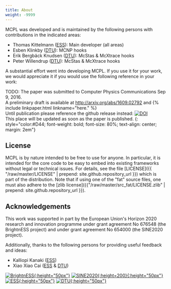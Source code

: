 ```yaml
---
title: About
weight: -9999
---
```


MCPL was developed and is maintained by the following persons with contributions
in the indicated areas:

* Thomas Kittelmann ([ESS](https://europeanspallationsource.se/)): Main
  developer (all areas)
* Esben Klinkby ([DTU](http://www.dtu.dk/)): MCNP hooks
* Erik Bergbäck Knudsen ([DTU](http://www.dtu.dk/)): McStas & McXtrace hooks
* Peter Willendrup ([DTU](http://www.dtu.dk/)): McStas & McXtrace hooks

A substantial effort went into developing MCPL. If you use it for your work, we
would appreciate it if you would use the following reference in your work:

TODO: The paper was submitted to Computer Physics Communications Sep 9, 2016.<br/> A
preliminary draft is available at <http://arxiv.org/abs/1609.02792> and
 {% include linkpaper.html linkname="here." %}<br/>
Until publication please reference the github release instead:
[![DOI](https://zenodo.org/badge/24077/mctools/mcpl.svg)](https://zenodo.org/badge/latestdoi/24077/mctools/mcpl)<br/>
This place will be updated as soon as the paper is published.
{: style="color:#D44; font-weight: bold; font-size: 80%; text-align: center; margin: 2em"}


## License

MCPL is by nature intended to be free to use for anyone. In particular, it is
intended for the core code to be easy to embed into existing frameworks without
legal or technical issues. For details, see the file [LICENSE]({{
"/raw/master/LICENSE" | prepend: site.github.repository_url }}) which is part of
the distribution. Note that if using one of the "fat" source files, one must also
adhere to the [zlib license]({{"/raw/master/src_fat/LICENSE.zlib" | prepend: site.github.repository_url }}).

## Acknowledgements

This work was supported in part by the European Union's Horizon 2020 research
and innovation programme under grant agreement No 676548 (the BrightnESS
project) and under grant agreement No 654000 (the SINE2020 project).

Additionally, thanks to the following persons for providing useful feedback and ideas:

* Kalliopi Kanaki ([ESS](https://europeanspallationsource.se/))
* Xiao Xiao Cai ([ESS](https://europeanspallationsource.se/) & [DTU](http://www.dtu.dk/))

[![BrightnESS](LOCAL:images/brightness_logo.png){:height="50px"}](https://brightness.esss.se/)
[![SINE2020](LOCAL:images/sine2020_logo.png){:height=200}{:height="50px"}](http://www.sine2020.eu/)
[![ESS](LOCAL:images/ess-logo.png){:height="50px"}](https://europeanspallationsource.se/)
[![DTU](LOCAL:images/DTU-logo.png){:height="50px"}](http://www.dtu.dk/)
